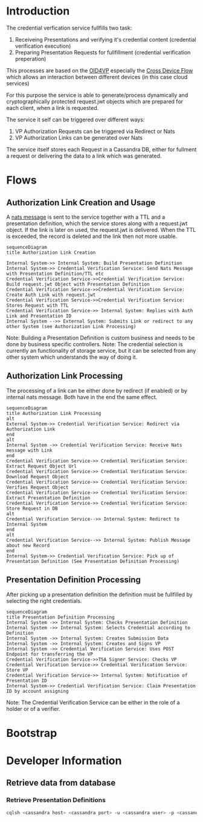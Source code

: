 # Introduction

The credential verfication service fullfills two task: 

1. Receiveing Presentations and verifying it's credential content (credential verification execution)
2. Preparing Presentation Requests for fullfillment (credential verification preperation)

This processes are based on the [OID4VP](https://openid.net/specs/openid-4-verifiable-presentations-1_0.html) especially the [Cross Device Flow](https://openid.net/specs/openid-4-verifiable-presentations-1_0.html#section-3.2) which allows an interaction between different devices (in this case cloud services)

For this purpose the service is able to generate/process dynamically and cryptographically protected request.jwt objects which are prepared for each client, when a link is requested.

The service it self can be triggered over different ways: 

1. VP Authorization Requests can be triggered via Redirect or Nats
2. VP Authorization Links can be generated over Nats

The service itself stores each Request in a Cassandra DB, either for fullment a request or delivering the data to a link which was generated. 


# Flows

## Authorization Link Creation and Usage

A [nats message](https://gitlab.eclipse.org/eclipse/xfsc/organisational-credential-manager-w-stack/credential-verification-service/-/blob/main/pkg/messaging/types.go?ref_type=heads#L14) is sent to the service together with a TTL and a presentation definition, which the service stores along with a request.jwt object. If the link is later on used, the request.jwt is delivered. When the TTL is exceeded, the record is deleted and the link then not more usable. 

```mermaid
sequenceDiagram
title Authorization Link Creation

Internal System->> Internal System: Build Presentation Definition
Internal System->> Credential Verification Service: Send Nats Message with Presentation Definition/TTL etc
Credential Verification Service->>Credential Verification Service: Build request.jwt Object with Presentation Definition
Credential Verification Service->>Credential Verification Service: Create Auth Link with request.jwt
Credential Verification Service->>Credential Verification Service: Stores Request with TTL
Credential Verification Service->> Internal System: Replies with Auth Link and Presentation ID
Internal System -->> External System: Submits Link or redirect to any other System (see Authorization Link Processing)
```

Note: Building a Presentation Definition is custom business and needs to be done by business specific controllers. 
Note: The credential selection is currently an functionality of storage service, but it can be selected from any other system which understands the way of doing it. 


## Authorization Link Processing

The processing of a link can be either done by redirect (if enabled) or by internal nats message. Both have in the end the same effect. 

```mermaid
sequenceDiagram
title Authorization Link Processing
alt
External System->> Credential Verification Service: Redirect via Authorization Link
end
alt
Internal System ->> Credential Verification Service: Receive Nats message with Link
end 
Credential Verification Service->> Credential Verification Service: Extract Request Object Url
Credential Verification Service->> Credential Verification Service: Download Request Object
Credential Verification Service->> Credential Verification Service: Verifies Request Object
Credential Verification Service->> Credential Verification Service: Extract Presentation Definition
Credential Verification Service->> Credential Verification Service: Store Request in DB
alt
Credential Verification Service-->> Internal System: Redirect to Internal System
end 
alt 
Credential Verification Service-->> Internal System: Publish Message about new Record
end
Internal System->> Credential Verification Service: Pick up of Presentation Definition (See Presentation Definition Processing)
```

## Presentation Definition Processing

After picking up a presentation definition the definition must be fullfilled by selecting the right credentials. 

```mermaid
sequenceDiagram
title Presentation Definition Processing
Internal System ->> Internal System: Checks Presentation Definition
Internal System ->> Internal System: Selects Credential according to Definition
Internal System ->> Internal System: Creates Submission Data
Internal System ->> Internal System: Creates and Signs VP
Internal System ->> Credential Verification Service: Uses POST Endpoint for transferring the VP
Credential Verification Service->>TSA Signer Service: Checks VP
Credential Verification Service->> Credential Verification Service: Store VP
Credential Verification Service->> Internal System: Notification of Presentation ID 
Internal System->> Credential Verification Service: Claim Presentation ID by account assigning

```

Note: The Credential Verification Service can be either in the role of a holder or of a verifier. 


# Bootstrap


# Developer Information

## Retrieve data from database

### Retrieve Presentation Definitions

```bash
cqlsh <cassandra host> <cassandra port> -u <cassandra user> -p <cassandra password> -e "SELECT * FROM tenant_space.presentations;"

```